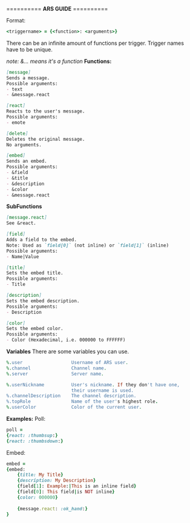 ========== __**ARS GUIDE**__ ==========

Format: 
```ruby
<triggername> = {<function>: <arguments>}
```
There can be an infinite amount of functions per trigger.
Trigger names have to be unique.

*note: &... means it's a function*
__Functions:__
```md
[message]
Sends a message.
Possible arguments:
- text
- &message.react

[react]
Reacts to the user's message.
Possible arguments:
- emote

[delete]
Deletes the original message.
No arguments.

[embed]
Sends an embed.
Possible arguments:
- &field
- &title
- &description
- &color
- &message.react

```

__SubFunctions__
```md
[message.react]
See &react.

[field]
Adds a field to the embed.
Note: Used as `field[0]` (not inline) or `field[1]` (inline)
Possible arguments:
- Name|Value

[title]
Sets the embed title.
Possible arguments:
- Title

[description]
Sets the embed description.
Possible arguments:
- Description

[color]
Sets the embed color.
Possible arguments:
- Color (Hexadecimal, i.e. 000000 to FFFFFF)
```

__Variables__
There are some variables you can use.
```ruby
%.user                  Username of ARS user.
%.channel               Channel name.
%.server                Server name.

%.userNickname          User's nickname. If they don't have one,
                        their username is used.
%.channelDescription    The channel description.
%.topRole               Name of the user's highest role.
%.userColor             Color of the current user.
```

__Examples:__
Poll:
```ruby
poll = 
{react: :thumbsup:}
{react: :thumbsdown:}
```

Embed:
```ruby
embed = 
{embed:
    {title: My Title}
    {description: My Description}
    {field[1]: Example:|This is an inline field}
    {field[0]: This field|is NOT inline}
    {color: 000000}
    
    {message.react: :ok_hand:}
}
```